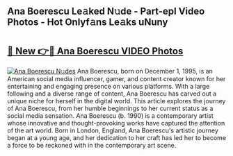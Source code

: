 ## Ana Boerescu Le𝚊ked N𝚞de - Part-epl Video Photos - Hot Onlyf𝚊ns Le𝚊ks uNuny

# <h2><a href="http://ac48707.deff.icu/?id=Ana+Boerescu">🔗 New 👉🔴 Ana Boerescu VIDEO Photos</a></h2>

[![Ana Boerescu N𝚞des](https://i.imgur.com/rIISA9y.gif)](http://ac48707.deff.icu/?id=Ana+Boerescu)
Ana Boerescu, born on December 1, 1995, is an American social media influencer, gamer, and content creator known for her entertaining and engaging presence on various platforms. With a large following and a diverse range of content, Ana Boerescu has carved out a unique niche for herself in the digital world. This article explores the journey of Ana Boerescu, from her humble beginnings to her current status as a social media sensation. Ana Boerescu (b. 1990) is a contemporary artist whose innovative and thought-provoking works have captured the attention of the art world. Born in London, England, Ana Boerescu's artistic journey began at a young age, and her dedication to her craft has led her to become a force to be reckoned with in the contemporary art scene.
